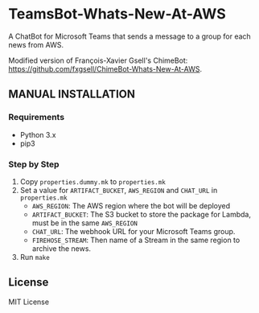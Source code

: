 # TeamsBot-Whats-New-At-AWS

A ChatBot for Microsoft Teams that sends a message to a group for each news from AWS.

Modified version of François-Xavier Gsell's ChimeBot: https://github.com/fxgsell/ChimeBot-Whats-New-At-AWS.

## MANUAL INSTALLATION

### Requirements

- Python 3.x
- pip3

### Step by Step

1. Copy `properties.dummy.mk` to `properties.mk`
1. Set a value for `ARTIFACT_BUCKET`, `AWS_REGION` and `CHAT_URL` in  `properties.mk`
    - `AWS_REGION`: The AWS region where the bot will be deployed
    - `ARTIFACT_BUCKET`: The S3 bucket to store the package for Lambda, must be in the same `AWS_REGION`
    - `CHAT_URL`: The webhook URL for your Microsoft Teams group.
    - `FIREHOSE_STREAM`: Then name of a Stream in the same region to archive the news.
1. Run `make`

## License

MIT License

